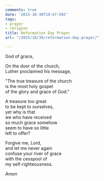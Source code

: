 ```yaml
---
comments: true
date: '2015-10-30T19:47:59Z'
tags:
- prayer
- religion
title: Reformation Day Prayer
url: "/2015/10/30/reformation-day-prayer/"

---
```

God of grace,

On the door of the church,  
Luther proclaimed his message,

"The true treasure of the church  
is the most holy gospel  
of the glory and grace of God."

A treasure too great  
to be kept to ourselves,  
yet why is that  
we who have received  
so much grace somehow  
seem to have so little  
left to offer?

Forgive me, Lord,  
and let me never again  
confuse your river of grace  
with the cesspool of  
my self-righteousness.

*Amen*
